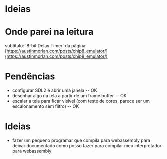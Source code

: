 # Ideias

# Onde parei na leitura

subtítulo: '8-bit Delay Timer' da página: [https://austinmorlan.com/posts/chip8_emulator/](https://austinmorlan.com/posts/chip8_emulator/)


# Pendências

* configurar SDL2 e abrir uma janela -- OK
* desenhar algo na tela a partir de um frame buffer -- OK
* escalar a tela para ficar visível (com teste de cores, parece ser um escalonamento sem filtro) -- OK

# Ideias

* fazer um pequeno programar que compila para webassembly para deixar documentado como posso fazer para compilar meu interpretador para webassembly
